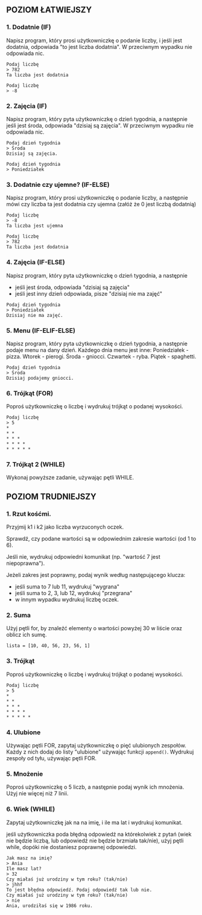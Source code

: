 ## POZIOM ŁATWIEJSZY

### 1. Dodatnie (IF)
Napisz program, który prosi użytkowniczkę o podanie liczby, i jeśli jest dodatnia, odpowiada "to jest liczba dodatnia". W przeciwnym wypadku nie odpowiada nic.
```
Podaj liczbę
> 782
Ta liczba jest dodatnia

Podaj liczbę
> -8

```

### 2. Zajęcia (IF)
Napisz program, który pyta użytkowniczkę o dzień tygodnia, a następnie jeśli jest środa, odpowiada "dzisiaj są zajęcia". W przeciwnym wypadku nie odpowiada nic.

```
Podaj dzień tygodnia
> Środa
Dzisiaj są zajęcia.

Podaj dzień tygodnia
> Poniedziałek

```

### 3. Dodatnie czy ujemne? (IF-ELSE)
Napisz program, który prosi użytkowniczkę o podanie liczby, a następnie mówi czy liczba ta jest dodatnia czy ujemna (załóż że 0 jest liczbą dodatnią)
```
Podaj liczbę
> -8
Ta liczba jest ujemna

Podaj liczbę
> 782
Ta liczba jest dodatnia
```

### 4. Zajęcia (IF-ELSE)
Napisz program, który pyta użytkowniczkę o dzień tygodnia, a następnie
- jeśli jest środa, odpowiada "dzisiaj są zajęcia"
- jeśli jest inny dzień odpowiada, pisze "dzisiaj nie ma zajęć"
```
Podaj dzień tygodnia
> Poniedziałek
Dzisiaj nie ma zajęć.
```

### 5. Menu (IF-ELIF-ELSE)
Napisz program, który pyta użytkowniczkę o dzień tygodnia, a następnie podaje menu na dany dzień. Każdego dnia menu jest inne: Poniedziałek - pizza. Wtorek - pierogi. Środa - gniocci. Czwartek - ryba. Piątek - spaghetti.
```
Podaj dzień tygodnia
> Środa
Dzisiaj podajemy gniocci.
```

### 6. Trójkąt (FOR)
Poproś użytkowniczkę o liczbę i wydrukuj trójkąt o podanej wysokości.

```
Podaj liczbę
> 5
*
* *
* * *
* * * *
* * * * *
```

### 7. Trójkąt 2 (WHILE)
Wykonaj powyższe zadanie, używając pętli WHILE.


## POZIOM TRUDNIEJSZY
### 1. Rzut kośćmi. 

Przyjmij k1 i k2 jako liczba wyrzuconych oczek.

Sprawdź, czy podane wartości są w odpowiednim zakresie wartości (od 1 to 6).

Jeśli nie, wydrukuj odpowiedni komunikat (np. "wartość 7 jest niepoprawna").

Jeżeli zakres jest poprawny, podaj wynik według następującego klucza:

- jeśli suma to 7 lub 11, wydrukuj "wygrana"
- jeśli suma to 2, 3, lub 12, wydrukuj "przegrana"
- w innym wypadku wydrukuj liczbę oczek.

### 2. Suma

Użyj pętli for, by znaleźć elementy o wartości powyżej 30 w liście oraz oblicz ich sumę.
```
lista = [10, 40, 56, 23, 56, 1]
```

### 3. Trójkąt
Poproś użytkowniczkę o liczbę i wydrukuj trójkąt o podanej wysokości.

```
Podaj liczbę
> 5
*
* *
* * *
* * * *
* * * * *
```

### 4. Ulubione
Używając pętli FOR, zapytaj użytkowniczkę o pięć ulubionych zespołów. Każdy z nich dodaj do listy "ulubione" używając funkcji `append()`. Wydrukuj zespoły od tyłu, używając pętli FOR.

### 5. Mnożenie
Poproś użytkowniczkę o 5 liczb, a następnie podaj wynik ich mnożenia. Użyj nie więcej niż 7 linii.

### 6. Wiek (WHILE)
Zapytaj użytkowniczkę jak na na imię, i ile ma lat i wydrukuj komunikat.

jeśli użytkowniczka poda błędną odpowiedź na którekolwiek z pytań (wiek nie będzie liczbą, lub odpowiedź nie będzie brzmiała tak/nie), użyj pętli while, dopóki nie dostaniesz poprawnej odpowiedzi.

```
Jak masz na imię?
> Ania
Ile masz lat?
> 32
Czy miałaś już urodziny w tym roku? (tak/nie)
> jhhf
To jest błędna odpowiedź. Podaj odpowiedź tak lub nie.
Czy miałaś już urodziny w tym roku? (tak/nie)
> nie
Ania, urodziłaś się w 1986 roku.
```